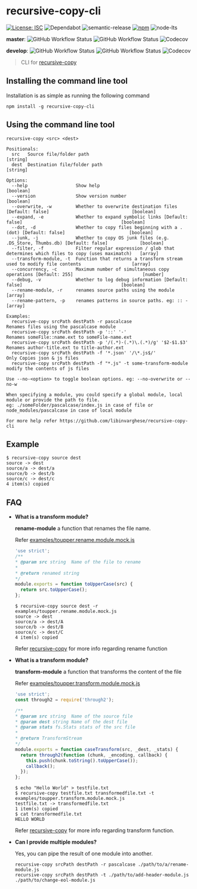 # recursive-copy-cli

[![License: ISC](https://img.shields.io/npm/l/recursive-copy-cli)](https://opensource.org/licenses/ISC)
![Dependabot](https://badgen.net/github/dependabot/libinvarghese/recursive-copy-cli) <!-- ![Dependabot](https://img.shields.io/badge/Dependabot-active-green?logo=dependabot) -->
![semantic-release](https://img.shields.io/badge/%20%20%F0%9F%93%A6%F0%9F%9A%80-semantic--release-e10079.svg)
[![npm](https://img.shields.io/npm/v/recursive-copy-cli)](https://www.npmjs.com/package/recursive-copy-cli)
![node-lts](https://img.shields.io/node/v-lts/recursive-copy-cli)
<!-- Alternative for npm version
[![downloads](https://img.shields.io/npm/dt/recursive-copy-cli)](https://www.npmjs.com/package/recursive-copy-cli)
[![License: ISC](https://img.shields.io/badge/License-ISC-blue?logo=open-source-initiative)](https://opensource.org/licenses/ISC)
![GitHub package.json version](https://img.shields.io/github/package-json/v/libinvarghese/recursive-copy-cli)
![GitHub release (latest by date)](https://img.shields.io/github/v/release/libinvarghese/recursive-copy-cli)
-->

**master**: ![GitHub Workflow Status](https://img.shields.io/github/workflow/status/libinvarghese/recursive-copy-cli/build?logo=github)
![GitHub Workflow Status](https://img.shields.io/github/workflow/status/libinvarghese/recursive-copy-cli/test?label=test&logo=github)
![Codecov](https://img.shields.io/codecov/c/github/libinvarghese/recursive-copy-cli?logo=codecov)

**develop**: ![GitHub Workflow Status](https://img.shields.io/github/workflow/status/libinvarghese/recursive-copy-cli/build/develop?logo=github)
![GitHub Workflow Status](https://img.shields.io/github/workflow/status/libinvarghese/recursive-copy-cli/test/develop?label=test&logo=github)
![Codecov](https://img.shields.io/codecov/c/github/libinvarghese/recursive-copy-cli/develop?logo=codecov)

> CLI for [recursive-copy](https://github.com/timkendrick/recursive-copy)

## Installing the command line tool
Installation is as simple as running the following command

    npm install -g recursive-copy-cli

## Using the command line tool
    recursive-copy <src> <dest>

    Positionals:
      src   Source file/folder path                                                                                  [string]
      dest  Destination file/folder path                                                                             [string]

    Options:
      --help                  Show help                                                                             [boolean]
      --version               Show version number                                                                   [boolean]
      --overwrite, -w         Whether to overwrite destination files [Default: false]                               [boolean]
      --expand, -e            Whether to expand symbolic links [Default: false]                                     [boolean]
      --dot, -d               Whether to copy files beginning with a .(dot) [Default: false]                        [boolean]
      --junk, -j              Whether to copy OS junk files (e.g. .DS_Store, Thumbs.db) [Default: false]            [boolean]
      --filter, -f            Filter regular expression / glob that determines which files to copy (uses maximatch)   [array]
      --transform-module, -t  Function that returns a transform stream used to modify file contents                   [array]
      --concurrency, -c       Maximum number of simultaneous copy operations [Default: 255]                          [number]
      --debug, -v             Whether to log debug information [Default: false]                                     [boolean]
      --rename-module, -r     renames source paths using the module                                                   [array]
      --rename-pattern, -p    renames patterns in source paths. eg: :: -                                              [array]

    Examples:
      recursive-copy srcPath destPath -r pascalcase                       Renames files using the pascalcase module
      recursive-copy srcPath destPath -p '::' '-'                         Renames someFile::name.ext to someFile-name.ext
      recursive-copy srcPath destPath -p '/(.*)-(.*)\.(.*)/g' '$2-$1.$3'  Renames author-title.ext to title-author.ext
      recursive-copy srcPath destPath -f '*.json' '/\*.js$/'              Only Copies json & js files
      recursive-copy srcPath destPath -f "*.js" -t some-transform-module  modify the contents of js files

    Use --no-<option> to toggle boolean options. eg: --no-overwrite or --no-w

    When specifying a module, you could specify a global module, local module or provide the path to file.
    eg: ./someFolder/pascalcase/index.js in case of file or node_modules/pascalcase in case of local module

    For more help refer https://github.com/libinvarghese/recursive-copy-cli

## Example

    $ recursive-copy source dest
    source -> dest
    source/a -> dest/a
    source/b -> dest/b
    source/c -> dest/c
    4 item(s) copied

## FAQ
* **What is a transform module?**

  **rename-module** a function that renames the file name.

  Refer [examples/toupper.rename.module.mock.js](https://github.com/libinvarghese/recursive-copy-cli/blob/master/examples/toupper.rename.module.mock.js)
  ```js
  'use strict';
  /**
  * @param src string  Name of the file to rename
  *
  * @return renamed string
  */
  module.exports = function toUpperCase(src) {
    return src.toUpperCase();
  };
  ```
  ```
  $ recursive-copy source dest -r examples/toupper.rename.module.mock.js
  source -> dest
  source/a -> dest/A
  source/b -> dest/B
  source/c -> dest/C
  4 item(s) copied
  ```

  Refer [recursive-copy](https://github.com/timkendrick/recursive-copy#advanced-options) for more info regarding rename function

* **What is a transform module?**

  **transform-module** a function that transforms the content of the file

  Refer [examples/toupper.transform.module.mock.js](https://github.com/libinvarghese/recursive-copy-cli/blob/master/examples/toupper.transform.module.mock.js)
  ```js
  'use strict';
  const through2 = require('through2');

  /**
  * @param src string  Name of the source file
  * @param dest string Name of the dest file
  * @param stats fs.Stats stats of the src file
  *
  * @return TransformStream
  */
  module.exports = function caseTransform(src, _dest, _stats) {
    return through2(function (chunk, _encoding, callback) {
      this.push(chunk.toString().toUpperCase());
      callback();
    });
  };
  ```

  ```
  $ echo "Hello World" > testfile.txt
  $ recursive-copy testfile.txt transformedfile.txt -t examples/toupper.transform.module.mock.js
  testfile.txt -> transformedfile.txt
  1 item(s) copied
  $ cat transformedfile.txt
  HELLO WORLD
  ```

  Refer [recursive-copy](https://github.com/timkendrick/recursive-copy#advanced-options) for more info regarding transform function.
* **Can I provide multiple modules?**

  Yes, you can pipe the result of one module into another.

      recursive-copy srcPath destPath -r pascalcase ./path/to/a/rename-module.js
      recursive-copy srcPath destPath -t ./path/to/add-header-module.js ./path/to/change-eol-module.js
